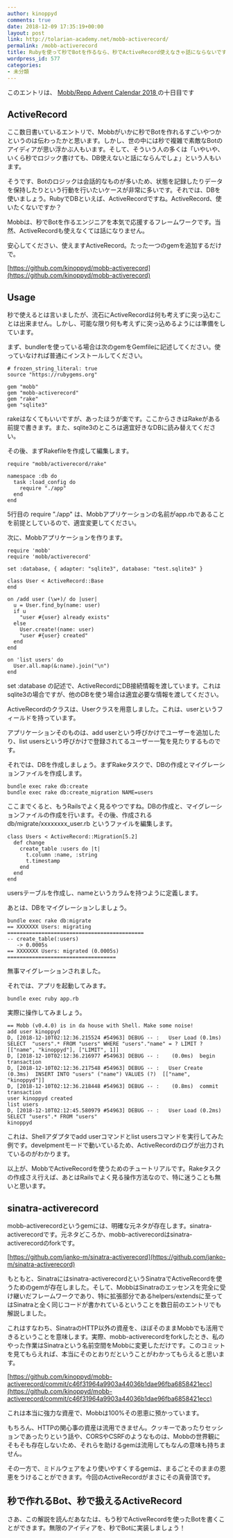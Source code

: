 ```yaml
---
author: kinoppyd
comments: true
date: 2018-12-09 17:35:19+00:00
layout: post
link: http://tolarian-academy.net/mobb-activerecord/
permalink: /mobb-activerecord
title: Rubyを使って秒でBotを作るなら、秒でActiveRecord使えなきゃ話にならないですよね？
wordpress_id: 577
categories:
- 未分類
---
```


このエントリは、 [Mobb/Repp Advent Calendar 2018 ](https://qiita.com/advent-calendar/2018/mobb-repp)の十日目です


## ActiveRecord


ここ数日書いているエントリで、Mobbがいかに秒でBotを作れるすごいやつかというのは伝わったかと思います。しかし、世の中には秒で複雑で素敵なBotのアイディアが思い浮かぶ人もいます。そして、そういう人の多くは「いやいや、いくら秒でロジック書けても、DB使えないと話にならんでしょ」という人もいます。

そうです、Botのロジックは会話的なものが多いため、状態を記録したりデータを保持したりという行動を行いたいケースが非常に多いです。それでは、DBを使いましょう。RubyでDBといえば、ActiveRecordですね。ActiveRecord、使いたくないですか？

Mobbは、秒でBotを作るエンジニアを本気で応援するフレームワークです。当然、ActiveRecordも使えなくては話になりません。

安心してください、使えますActiveRecord。たった一つのgemを追加するだけで。

[https://github.com/kinoppyd/mobb-activerecord](https://github.com/kinoppyd/mobb-activerecord)


## Usage


秒で使えるとは言いましたが、流石にActiveRecordは何も考えずに突っ込むことは出来ません。しかし、可能な限り何も考えずに突っ込めるようには準備をしています。

まず、bundlerを使っている場合は次のgemをGemfileに記述してください。使っていなければ普通にインストールしてください。

    
    # frozen_string_literal: true
    source "https://rubygems.org"
    
    gem "mobb"
    gem "mobb-activerecord"
    gem "rake"
    gem "sqlite3"


rakeはなくてもいいですが、あったほうが楽です。ここからさきはRakeがある前提で書きます。また、sqlite3のところは適宜好きなDBに読み替えてください。

その後、まずRakefileを作成して編集します。

    
    require "mobb/activerecord/rake"
    
    namespace :db do
      task :load_config do
        require "./app"
      end
    end


5行目の require "./app" は、Mobbアプリケーションの名前がapp.rbであることを前提としているので、適宜変更してください。

次に、Mobbアプリケーションを作ります。

    
    require 'mobb'
    require 'mobb/activerecord'
    
    set :database, { adapter: "sqlite3", database: "test.sqlite3" }
    
    class User < ActiveRecord::Base
    end
    
    on /add user (\w+)/ do |user|
      u = User.find_by(name: user)
      if u
        "user #{user} already exists"
      else
        User.create!(name: user)
        "user #{user} created"
      end
    end
    
    on 'list users' do
      User.all.map(&:name).join("\n")
    end


set :database の記述で、ActiveRecordにDB接続情報を渡しています。これはsqlite3の場合ですが、他のDBを使う場合は適宜必要な情報を渡してください。

ActiveRecordのクラスは、Userクラスを用意しました。これは、userというフィールドを持っています。

アプリケーションそのものは、add userという呼びかけでユーザーを追加したり、list usersという呼びかけで登録されてるユーザー一覧を見たりするものです。

それでは、DBを作成しましょう。まずRakeタスクで、DBの作成とマイグレーションファイルを作成します。

    
    bundle exec rake db:create
    bundle exec rake db:create_migration NAME=users
    


ここまでくると、もうRailsでよく見るやつですね。DBの作成と、マイグレーションファイルの作成を行います。その後、作成される db/migrate/xxxxxxxx_user.rb というファイルを編集します。

    
    class Users < ActiveRecord::Migration[5.2]
      def change
        create_table :users do |t|
          t.column :name, :string
          t.timestamp
        end
      end
    end


usersテーブルを作成し、nameというカラムを持つように定義します。

あとは、DBをマイグレーションしましょう。

    
    bundle exec rake db:migrate
    == XXXXXXX Users: migrating ============================================
    -- create_table(:users)
       -> 0.0005s
    == XXXXXXX Users: migrated (0.0005s) ===================================


無事マイグレーションされました。

それでは、アプリを起動してみます。

    
    bundle exec ruby app.rb


実際に操作してみましょう。

    
    == Mobb (v0.4.0) is in da house with Shell. Make some noise!
    add user kinoppyd
    D, [2018-12-10T02:12:36.215524 #54963] DEBUG -- :   User Load (0.1ms)  SELECT  "users".* FROM "users" WHERE "users"."name" = ? LIMIT ?  [["name", "kinoppyd"], ["LIMIT", 1]]
    D, [2018-12-10T02:12:36.216977 #54963] DEBUG -- :    (0.0ms)  begin transaction
    D, [2018-12-10T02:12:36.217548 #54963] DEBUG -- :   User Create (0.3ms)  INSERT INTO "users" ("name") VALUES (?)  [["name", "kinoppyd"]]
    D, [2018-12-10T02:12:36.218448 #54963] DEBUG -- :    (0.8ms)  commit transaction
    user kinoppyd created
    list users
    D, [2018-12-10T02:12:45.580979 #54963] DEBUG -- :   User Load (0.2ms)  SELECT "users".* FROM "users"
    kinoppyd


これは、Shellアダプタでadd userコマンドとlist usersコマンドを実行してみた例です。develpmentモードで動いているため、ActiveRecordのログが出力されているのがわかります。

以上が、MobbでActiveRecordを使うためのチュートリアルです。Rakeタスクの作成さえ行えば、あとはRailsでよく見る操作方法なので、特に迷うことも無いと思います。


## sinatra-activerecord


mobb-activerecordというgemには、明確な元ネタが存在します。sinatra-activerecordです。元ネタどころか、mobb-activerecordはsinatra-activerecordのforkです。

[https://github.com/janko-m/sinatra-activerecord](https://github.com/janko-m/sinatra-activerecord)

もともと、Sinatraにはsinatra-activerecordというSinatraでActiveRecordを使うためのgemが存在しました。そして、MobbはSinatraのエッセンスを完全に受け継いだフレームワークであり、特に拡張部分であるhelpers/extendsに至ってはSinatraと全く同じコードが書かれているということを数日前のエントリでも解説しました。

これはすなわち、SinatraのHTTP以外の資産を、ほぼそのままMobbでも活用できるということを意味します。実際、mobb-activerecordをforkしたとき、私のやった作業はSinatraという名前空間をMobbに変更しただけです。このコミットを見てもらえれば、本当にそのとおりだということがわかってもらえると思います。

[https://github.com/kinoppyd/mobb-activerecord/commit/c46f31964a9903a44036b1dae96fba6858421ecc](https://github.com/kinoppyd/mobb-activerecord/commit/c46f31964a9903a44036b1dae96fba6858421ecc)

これは本当に強力な資産で、Mobbは100%その恩恵に預かっています。

もちろん、HTTPの関心事の資産は流用できません。クッキーであったりセッションであったりという話や、CORSやCSRFのようなものは、Mobbの世界観にそもそも存在しないため、それらを助けるgemは流用してもなんの意味も持ちません。

その一方で、ミドルウェアをより使いやすくするgemは、まるごとそのままの恩恵をうけることができます。今回のActiveRecordがまさにその真骨頂です。


## 秒で作れるBot、秒で扱えるActiveRecord


さあ、この解説を読んだあなたは、もう秒でActiveRecordを使ったBotを書くことができます。無限のアイディアを、秒でBotに実装しましょう！
